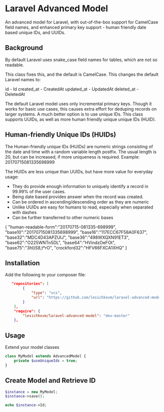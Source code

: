 # Laravel Advanced Model
An advanced model for Laravel, with out-of-the-box support for CamelCase field names, and enhanced primary key support - human friendly date based unique IDs, and UUIDs.

## Background ##
By default Laravel uses snake_case field names for tables, which are not so readable.

This class fixes this, and the default is CamelCase. This changes the default Laravel names to:

id - Id
created_at - CreatedAt
updated_at - UpdatedAt
deleted_at - DeletedAt

The default Laravel model uses only incremental primary keys. Though it works for basic use cases, this causes extra effort for deduping records on larger systems. A much better option is to use unique IDs. This class supports UUIDs, as well as more human friendly unique unique IDs (HUID).

## Human-friendly Unique IDs (HUIDs) ##
The Human-friendly unique IDs (HUIDs) are numeric strings consisting of the date and time with a random variable length postfix. The usual length is 20, but can be increased, if more uniqueness is required. Example: 20170715081335698999

The HUIDs are less unique than UUIDs, but have more value for everyday usage:
- They do provide enough information to uniquely identify a record in 99.99% of the user cases.
- Being date based provides answer when the record was created.
- Can be ordered in ascending/descending order as they are numeric
- Unlike UUIDs are easy for humans to read, especially when separated with dashes
- Can be further transferred to other numeric bases

{
  "human-readable-form":"20170715-081335-698999",
  "base10":"20170715081335698999",
  "base16":"117ECC67F58A0F637",
  "base32":"MDC4D43APZUIJ",
  "base36":"498WXQXN91ET3",
  "base62":"O225WNTn5DL",
  "base64":"HVindzOeFOt",
  "base75":"3hl}S8,t*rO",
  "crockford32":"HFV66FXCA1XHQ"
}

## Installation ##

Add the following to your composer file:

```json
   "repositories": [
        {
            "type": "vcs",
            "url": "https://github.com/lesichkovm/laravel-advanced-model.git"
        }
    ],
    "require": {
        "lesichkovm/laravel-advanced-model": "dev-master"
    },
```

## Usage ##

Extend your model classes

```php
class MyModel extends AdvancedModel {
    private $useUniqueIds = true;
}
```

## Create Model and Retrieve ID ##

```php
$instance = new MyModel;
$instance->save();

echo $instance->Id;
```
